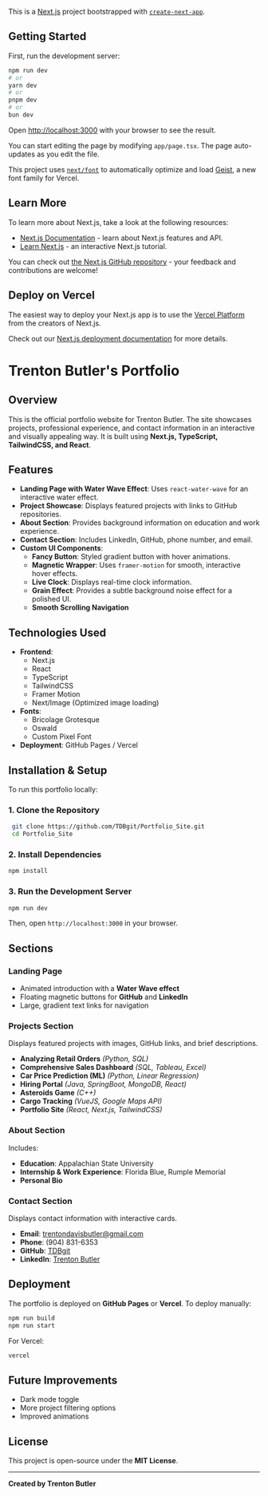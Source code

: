 This is a [Next.js](https://nextjs.org) project bootstrapped with [`create-next-app`](https://nextjs.org/docs/app/api-reference/cli/create-next-app).

## Getting Started

First, run the development server:

```bash
npm run dev
# or
yarn dev
# or
pnpm dev
# or
bun dev
```

Open [http://localhost:3000](http://localhost:3000) with your browser to see the result.

You can start editing the page by modifying `app/page.tsx`. The page auto-updates as you edit the file.

This project uses [`next/font`](https://nextjs.org/docs/app/building-your-application/optimizing/fonts) to automatically optimize and load [Geist](https://vercel.com/font), a new font family for Vercel.

## Learn More

To learn more about Next.js, take a look at the following resources:

- [Next.js Documentation](https://nextjs.org/docs) - learn about Next.js features and API.
- [Learn Next.js](https://nextjs.org/learn) - an interactive Next.js tutorial.

You can check out [the Next.js GitHub repository](https://github.com/vercel/next.js) - your feedback and contributions are welcome!

## Deploy on Vercel

The easiest way to deploy your Next.js app is to use the [Vercel Platform](https://vercel.com/new?utm_medium=default-template&filter=next.js&utm_source=create-next-app&utm_campaign=create-next-app-readme) from the creators of Next.js.

Check out our [Next.js deployment documentation](https://nextjs.org/docs/app/building-your-application/deploying) for more details.
# Trenton Butler's Portfolio

## Overview
This is the official portfolio website for Trenton Butler. The site showcases projects, professional experience, and contact information in an interactive and visually appealing way. It is built using **Next.js, TypeScript, TailwindCSS, and React**.

## Features
- **Landing Page with Water Wave Effect**: Uses `react-water-wave` for an interactive water effect.
- **Project Showcase**: Displays featured projects with links to GitHub repositories.
- **About Section**: Provides background information on education and work experience.
- **Contact Section**: Includes LinkedIn, GitHub, phone number, and email.
- **Custom UI Components**:
  - **Fancy Button**: Styled gradient button with hover animations.
  - **Magnetic Wrapper**: Uses `framer-motion` for smooth, interactive hover effects.
  - **Live Clock**: Displays real-time clock information.
  - **Grain Effect**: Provides a subtle background noise effect for a polished UI.
  - **Smooth Scrolling Navigation**

## Technologies Used
- **Frontend**:
  - Next.js
  - React
  - TypeScript
  - TailwindCSS
  - Framer Motion
  - Next/Image (Optimized image loading)
- **Fonts**:
  - Bricolage Grotesque
  - Oswald
  - Custom Pixel Font
- **Deployment**: GitHub Pages / Vercel

## Installation & Setup
To run this portfolio locally:

### 1. Clone the Repository
```sh
 git clone https://github.com/TDBgit/Portfolio_Site.git
 cd Portfolio_Site
```

### 2. Install Dependencies
```sh
npm install
```

### 3. Run the Development Server
```sh
npm run dev
```
Then, open `http://localhost:3000` in your browser.

## Sections
### **Landing Page**
- Animated introduction with a **Water Wave effect**
- Floating magnetic buttons for **GitHub** and **LinkedIn**
- Large, gradient text links for navigation

### **Projects Section**
Displays featured projects with images, GitHub links, and brief descriptions.
- **Analyzing Retail Orders** *(Python, SQL)*
- **Comprehensive Sales Dashboard** *(SQL, Tableau, Excel)*
- **Car Price Prediction (ML)** *(Python, Linear Regression)*
- **Hiring Portal** *(Java, SpringBoot, MongoDB, React)*
- **Asteroids Game** *(C++)*
- **Cargo Tracking** *(VueJS, Google Maps API)*
- **Portfolio Site** *(React, Next.js, TailwindCSS)*

### **About Section**
Includes:
- **Education**: Appalachian State University
- **Internship & Work Experience**: Florida Blue, Rumple Memorial
- **Personal Bio**

### **Contact Section**
Displays contact information with interactive cards.
- **Email**: [trentondavisbutler@gmail.com](mailto:trentondavisbutler@gmail.com)
- **Phone**: (904) 831-6353
- **GitHub**: [TDBgit](https://github.com/TDBgit)
- **LinkedIn**: [Trenton Butler](http://www.linkedin.com/in/trent-butler-0b1b49345)

## Deployment
The portfolio is deployed on **GitHub Pages** or **Vercel**.
To deploy manually:
```sh
npm run build
npm run start
```
For Vercel:
```sh
vercel
```

## Future Improvements
- Dark mode toggle
- More project filtering options
- Improved animations

## License
This project is open-source under the **MIT License**.

---
**Created by Trenton Butler**
